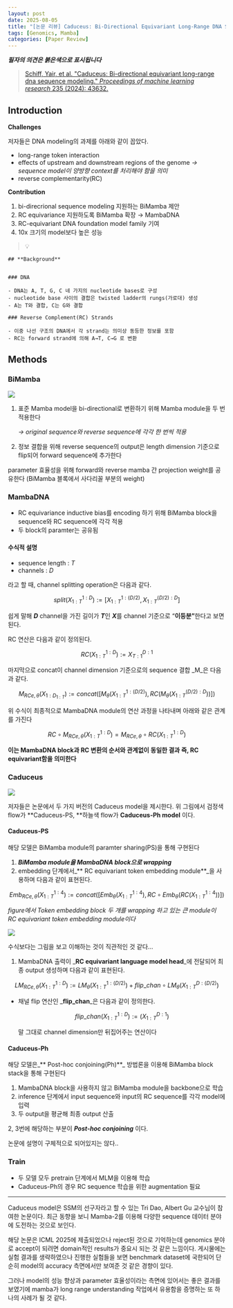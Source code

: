 ```yaml
---
layout: post
date: 2025-08-05
title: "[논문 리뷰] Caduceus: Bi-Directional Equivariant Long-Range DNA Sequence Modeling"
tags: [Genomics, Mamba]
categories: [Paper Review]
---
```


<span class="notion-red">_**필자의 의견은 붉은색으로 표시됩니다**_</span>


> [Schiff, Yair, et al. "Caduceus: Bi-directional equivariant long-range dna sequence modeling." ](https://pmc.ncbi.nlm.nih.gov/articles/PMC12189541/)[_Proceedings of machine learning research_](https://pmc.ncbi.nlm.nih.gov/articles/PMC12189541/)[ 235 (2024): 43632.](https://pmc.ncbi.nlm.nih.gov/articles/PMC12189541/)



## Introduction


**Challenges**


저자들은 DNA modeling의 과제를 아래와 같이 꼽았다.

- long-range token interaction
- effects of upstream and downstream regions of the genome 
_→ sequence model이 양방향 context를 처리해야 함을 의미_
- reverse complementarity(RC)

**Contribution**

1. bi-direcrional sequence modeling 지원하는 BiMamba 제안
1. RC equivariance 지원하도록 BiMamba 확장 → MambaDNA
1. RC-equivariant DNA foundation model family 기여
1. 10x 크기의 model보다 높은 성능

> 💡 


	## **Background**


	### DNA

	- DNA는 A, T, G, C 네 가지의 nucleotide bases로 구성
	- nucleotide base 사이의 결합은 twisted ladder의 rungs(가로대) 생성
	- A는 T와 결합, C는 G와 결합

	### Reverse Complement(RC) Strands

	- 이중 나선 구조의 DNA에서 각 strand는 의미상 동등한 정보를 포함
	- RC는 forward strand에 의해 A→T, C→G 로 변환


## Methods



### BiMamba


![](https://prod-files-secure.s3.us-west-2.amazonaws.com/542b861c-36a8-4051-84e5-8804b6728dba/2c247d59-7815-4980-99f0-8f0d21f445a7/image.png?X-Amz-Algorithm=AWS4-HMAC-SHA256&X-Amz-Content-Sha256=UNSIGNED-PAYLOAD&X-Amz-Credential=ASIAZI2LB466ZR76CQED%2F20251003%2Fus-west-2%2Fs3%2Faws4_request&X-Amz-Date=20251003T121429Z&X-Amz-Expires=3600&X-Amz-Security-Token=IQoJb3JpZ2luX2VjEKz%2F%2F%2F%2F%2F%2F%2F%2F%2F%2FwEaCXVzLXdlc3QtMiJHMEUCIDREQz%2Bf8muJU2WpPtapTIJzc%2BcxP7XOCyBTEl0DsFRyAiEA0RABjQcI7t5m9bQLALioOG3JDp8EeJcyaLTy23P6UZAq%2FwMIRRAAGgw2Mzc0MjMxODM4MDUiDHexsxRO1sxCl1r9bircA5TF%2Fur0MqbfHHXaVCQS4sUY9ou%2Fqxq2inw7%2F4BfjhWImJcKSHK4scHzd6ExuBbfxYTxojW4AvSy6%2Bz3JrJzlrTyhy%2BRpkSCidk6kZMZACM8Bq0GduPWtWplo4y6rr9KtI%2Fy7LnVCHGff8zWI1%2FnVWIK8Z4Iv0ZknHPTnPXfPUPSylUb8sqX6jaE0Fx1RMAi6IRPBbnAzGpAnAedBpnJTT%2BgbrHOW%2FLUmMNrk5LT9s8W6wdjmHqSVWwJeMW0JnLyPi3I2u%2B%2BTX3oUwYPJ%2FQEcDVH%2Bt5ofkfL9UFJwfrHvDbFmkD5xZSesHyEjq%2FZZVc96lj4VhpvJyzimYhHMlpwHMHh9bl%2B6GklXjffgKq5wgsGALlLgPN5wwbemHHRqBk4DVxTwn69eAaiCuvHqGgjuMrAh1e2c81mI7RX6IXhz55c31621b3vQ6V399hlrIjsl5rZ9jPR5hhpI3YPm940PxU8WoFVQuFlcqMENuTUxDB7GXkxt18n8VHIh2Y8aMIBZKMc69je3r4BB9IzboDIYYJFfKCROirLUNiyFQWHXoKoDPYkH%2FwbcqYHZ7oqxKs8cMwXBZTuYmMvpq3f5xsOWzhyGhuP1KXVjcEDe9uyBwsRRO6LdUVyRtcQ7P1YMKLx%2FsYGOqUB%2Fuw%2F0zl3ioqqz1Kfu%2BXKJ%2Fv6qEoS3ybiil2WLGxEHVP8882ngvC%2BftUi4d8sFWH33BuZDjbH8ajVW1Wf1SgxqUZOgT0uSaRO2JMT7m0J6RC6smszb1eHK%2FBzQICdbOAKHTIFxvsuaGyTLMDMCfPZwTdhXuULgd%2FoxkcXtSYGs1yqq9C0MCewExekuLFz%2FeQHKE5F7XJK0UPjJ%2BHGar73yVQ1ceot&X-Amz-Signature=acf0cf39ab1f44aaf7b3a84943594d0185f3bd9623439fc229dab86bc56729f1&X-Amz-SignedHeaders=host&x-amz-checksum-mode=ENABLED&x-id=GetObject)

1. 표준 Mamba model을 bi-directional로 변환하기 위해 Mamba module을 두 번 적용한다

	_→ original sequence와 reverse sequence에 각각 한 번씩 적용_

1. 정보 결합을 위해 reverse sequence의 output은 length dimension 기준으로 flip되어 forward sequence에 추가한다

parameter 효율성을 위해 forward와 reverse mamba 간 projection weight를 공유한다 (BiMamba 블록에서 사다리꼴 부분의 weight)



### MambaDNA

- RC equivariance inductive bias를 encoding 하기 위해 BiMamba block을 sequence와 RC sequence에 각각 적용
- 두 block의 paramter는 공유됨


#### 수식적 설명

- sequence length : _T_
- channels : _D_

라고 할 때,  channel splitting operation은 다음과 같다.


$$
split(X^{1:D}_{1:T}):=[X^{1:(D/2)}_{1:T},X^{(D/2):D}_{1:T}]
$$


<span class="notion-red">쉽게 말해 </span><span class="notion-red">_**D**_</span><span class="notion-red"> channel을 가진 길이가 </span><span class="notion-red">_**T**_</span><span class="notion-red">인 </span><span class="notion-red">_**X**_</span><span class="notion-red">를 channel 기준으로 “</span><span class="notion-red">**이등분”**</span><span class="notion-red">한다고 보면 된다.</span>


RC 연산은 다음과 같이 정의된다.


$$
RC(X^{1:D}_{1:T}):=X^{D:1}_{T:1}
$$


마지막으로 concat이 channel dimension 기준으로의 sequence 결합 _M_은 다음과 같다.


$$
M_{RCe,\theta}(X_{1:D_{1:T}}):=concat([M_{\theta}(X^{1:(D/2)}_{1:T}),RC(M_{\theta}(X^{(D/2):D}_{1:T}))])
$$


위 수식이 최종적으로 MambaDNA module의 연산 과정을 나타내며 아래와 같은 관계를 가진다


$$
RC\circ M_{RCe,\theta}(X^{1:D}_{1:T}) = M_{RCe,\theta} \circ RC(X^{1:D}_{1:T})
$$


**이는 MambaDNA block과 RC 변환의 순서와 관계없이 동일한 결과 즉, RC equivariant함을 의미한다**



### Caduceus


![](https://prod-files-secure.s3.us-west-2.amazonaws.com/542b861c-36a8-4051-84e5-8804b6728dba/f94a60d7-8145-473b-aef9-7c68d3ec604a/image.png?X-Amz-Algorithm=AWS4-HMAC-SHA256&X-Amz-Content-Sha256=UNSIGNED-PAYLOAD&X-Amz-Credential=ASIAZI2LB466ZR76CQED%2F20251003%2Fus-west-2%2Fs3%2Faws4_request&X-Amz-Date=20251003T121429Z&X-Amz-Expires=3600&X-Amz-Security-Token=IQoJb3JpZ2luX2VjEKz%2F%2F%2F%2F%2F%2F%2F%2F%2F%2FwEaCXVzLXdlc3QtMiJHMEUCIDREQz%2Bf8muJU2WpPtapTIJzc%2BcxP7XOCyBTEl0DsFRyAiEA0RABjQcI7t5m9bQLALioOG3JDp8EeJcyaLTy23P6UZAq%2FwMIRRAAGgw2Mzc0MjMxODM4MDUiDHexsxRO1sxCl1r9bircA5TF%2Fur0MqbfHHXaVCQS4sUY9ou%2Fqxq2inw7%2F4BfjhWImJcKSHK4scHzd6ExuBbfxYTxojW4AvSy6%2Bz3JrJzlrTyhy%2BRpkSCidk6kZMZACM8Bq0GduPWtWplo4y6rr9KtI%2Fy7LnVCHGff8zWI1%2FnVWIK8Z4Iv0ZknHPTnPXfPUPSylUb8sqX6jaE0Fx1RMAi6IRPBbnAzGpAnAedBpnJTT%2BgbrHOW%2FLUmMNrk5LT9s8W6wdjmHqSVWwJeMW0JnLyPi3I2u%2B%2BTX3oUwYPJ%2FQEcDVH%2Bt5ofkfL9UFJwfrHvDbFmkD5xZSesHyEjq%2FZZVc96lj4VhpvJyzimYhHMlpwHMHh9bl%2B6GklXjffgKq5wgsGALlLgPN5wwbemHHRqBk4DVxTwn69eAaiCuvHqGgjuMrAh1e2c81mI7RX6IXhz55c31621b3vQ6V399hlrIjsl5rZ9jPR5hhpI3YPm940PxU8WoFVQuFlcqMENuTUxDB7GXkxt18n8VHIh2Y8aMIBZKMc69je3r4BB9IzboDIYYJFfKCROirLUNiyFQWHXoKoDPYkH%2FwbcqYHZ7oqxKs8cMwXBZTuYmMvpq3f5xsOWzhyGhuP1KXVjcEDe9uyBwsRRO6LdUVyRtcQ7P1YMKLx%2FsYGOqUB%2Fuw%2F0zl3ioqqz1Kfu%2BXKJ%2Fv6qEoS3ybiil2WLGxEHVP8882ngvC%2BftUi4d8sFWH33BuZDjbH8ajVW1Wf1SgxqUZOgT0uSaRO2JMT7m0J6RC6smszb1eHK%2FBzQICdbOAKHTIFxvsuaGyTLMDMCfPZwTdhXuULgd%2FoxkcXtSYGs1yqq9C0MCewExekuLFz%2FeQHKE5F7XJK0UPjJ%2BHGar73yVQ1ceot&X-Amz-Signature=54e0f767b637c7b169cef0c7996fee038aa37813f265d3f4c8d444cbdd1b1228&X-Amz-SignedHeaders=host&x-amz-checksum-mode=ENABLED&x-id=GetObject)


저자들은 논문에서 두 가지 버전의 Caduceus model을 제시한다. 위 그림에서 검정색 flow가 **Caduceus-PS, **하늘색 flow가 **Caduceus-Ph model** 이다.



#### Caduceus-PS


해당 모델은 BiMamba module의 paramter sharing(PS)을 통해 구현된다

1. _**BiMamba module을 MambaDNA block으로 wrapping**_
1. embedding 단계에서_** RC equivariant token embedding module**_을 사용하며 다음과 같이 표현된다.

$$
Emb_{RCe,\theta}(X^{1:4}_{1:T}):=concat([Emb_{\theta}(X^{1:4}_{1:T}),RC \circ Emb_{\theta}(RC(X^{1:4}_{1:T}))])
$$


_figure에서 Token embedding block 두 개를 wrapping 하고 있는 큰 module이 RC equivariant token embedding module이다_


![](https://prod-files-secure.s3.us-west-2.amazonaws.com/542b861c-36a8-4051-84e5-8804b6728dba/b175e4da-71eb-4e91-8c23-a06dabe673c9/image.png?X-Amz-Algorithm=AWS4-HMAC-SHA256&X-Amz-Content-Sha256=UNSIGNED-PAYLOAD&X-Amz-Credential=ASIAZI2LB466ZR76CQED%2F20251003%2Fus-west-2%2Fs3%2Faws4_request&X-Amz-Date=20251003T121429Z&X-Amz-Expires=3600&X-Amz-Security-Token=IQoJb3JpZ2luX2VjEKz%2F%2F%2F%2F%2F%2F%2F%2F%2F%2FwEaCXVzLXdlc3QtMiJHMEUCIDREQz%2Bf8muJU2WpPtapTIJzc%2BcxP7XOCyBTEl0DsFRyAiEA0RABjQcI7t5m9bQLALioOG3JDp8EeJcyaLTy23P6UZAq%2FwMIRRAAGgw2Mzc0MjMxODM4MDUiDHexsxRO1sxCl1r9bircA5TF%2Fur0MqbfHHXaVCQS4sUY9ou%2Fqxq2inw7%2F4BfjhWImJcKSHK4scHzd6ExuBbfxYTxojW4AvSy6%2Bz3JrJzlrTyhy%2BRpkSCidk6kZMZACM8Bq0GduPWtWplo4y6rr9KtI%2Fy7LnVCHGff8zWI1%2FnVWIK8Z4Iv0ZknHPTnPXfPUPSylUb8sqX6jaE0Fx1RMAi6IRPBbnAzGpAnAedBpnJTT%2BgbrHOW%2FLUmMNrk5LT9s8W6wdjmHqSVWwJeMW0JnLyPi3I2u%2B%2BTX3oUwYPJ%2FQEcDVH%2Bt5ofkfL9UFJwfrHvDbFmkD5xZSesHyEjq%2FZZVc96lj4VhpvJyzimYhHMlpwHMHh9bl%2B6GklXjffgKq5wgsGALlLgPN5wwbemHHRqBk4DVxTwn69eAaiCuvHqGgjuMrAh1e2c81mI7RX6IXhz55c31621b3vQ6V399hlrIjsl5rZ9jPR5hhpI3YPm940PxU8WoFVQuFlcqMENuTUxDB7GXkxt18n8VHIh2Y8aMIBZKMc69je3r4BB9IzboDIYYJFfKCROirLUNiyFQWHXoKoDPYkH%2FwbcqYHZ7oqxKs8cMwXBZTuYmMvpq3f5xsOWzhyGhuP1KXVjcEDe9uyBwsRRO6LdUVyRtcQ7P1YMKLx%2FsYGOqUB%2Fuw%2F0zl3ioqqz1Kfu%2BXKJ%2Fv6qEoS3ybiil2WLGxEHVP8882ngvC%2BftUi4d8sFWH33BuZDjbH8ajVW1Wf1SgxqUZOgT0uSaRO2JMT7m0J6RC6smszb1eHK%2FBzQICdbOAKHTIFxvsuaGyTLMDMCfPZwTdhXuULgd%2FoxkcXtSYGs1yqq9C0MCewExekuLFz%2FeQHKE5F7XJK0UPjJ%2BHGar73yVQ1ceot&X-Amz-Signature=b0dbf27e047eb825fd3f3aa2cc6d23c8e5bb08ec0064fbd77f776e2b85ee94fa&X-Amz-SignedHeaders=host&x-amz-checksum-mode=ENABLED&x-id=GetObject)


<span class="notion-red">수식보다는 그림을 보고 이해하는 것이 직관적인 것 같다…</span>

1. MambaDNA 출력이 _**RC equivariant language model head**_에 전달되어 최종 output 생성하며 다음과 같이 표현된다.

$$
LM_{RCe,\theta}(X^{1:D}_{1:T}):= LM_{\theta}(X^{1:(D/2)}_{1:T})+flip\_chan\circ LM_{\theta}(X^{D:(D/2)}_{1:T})
$$

- 채널 flip 연산인 _**flip\_chan**_은 다음과 같이 정의한다.

	$$
	flip\_chan(X^{1:D}_{1:T}):=(X^{D:1}_{1:T})
	$$


	말 그대로 channel dimension만 뒤집어주는 연산이다



#### Caduceus-Ph


해당 모델은_** Post-hoc conjoining(Ph)**_ 방법론을 이용해 BiMamba block stack을 통해 구현된다

1. MambaDNA block을 사용하지 않고 BiMamba module을 backbone으로 학습
1. inference 단계에서 input sequence와 input의 RC sequence를 각각 model에 입력
1. 두 output을 평균해 최종 output 산출

2, 3번에 해당하는 부분이 _**Post-hoc conjoining**_ 이다.


<span class="notion-red">논문에 설명이 구체적으로 되어있지는 않다..</span>



### Train

- 두 모델 모두 pretrain 단계에서 MLM을 이용해 학습
- Caduceus-Ph의 경우 RC sequence 학습을 위한 augmentation 필요

---


<span class="notion-red">Caduceus model은 SSM의 선구자라고 할 수 있는 Tri Dao, Albert Gu 교수님이 참여한 논문이다. 최근 동향을 보니 Mamba-2를 이용해 다양한 sequence 데이터 분야에 도전하는 것으로 보인다.</span>


<span class="notion-red">해당 논문은 ICML 2025에 제출되었으나 reject된 것으로 기억하는데 genomics 분야로 accept이 되려면 domain적인 results가 중요시 되는 것 같은 느낌이다. 게시물에는 실험 결과를 생략하였으나 진행한 실험들을 보면 benchmark dataset에 국한되어 단순히 model의 accuracy 측면에서만 보여준 것 같은 경향이 있다.</span>


<span class="notion-red">그러나 model의 성능 향상과 parameter 효율성이라는 측면에 있어서는 좋은 결과를 보였기에 mamba가 long range understanding 작업에서 유용함을 증명하는 또 하나의 사례가 될 것 같다.</span>

